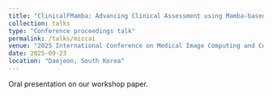 ```yaml
---
title: "ClinicalFMamba: Advancing Clinical Assessment using Mamba-based Multimodal Neuroimaging Fusion"
collection: talks
type: "Conference proceedings talk"
permalink: /talks/miccai
venue: "2025 International Conference on Medical Image Computing and Computer Assisted Intervention"
date: 2025-09-23
location: "Daejeon, South Korea"
---
```


Oral presentation on our workshop paper.